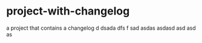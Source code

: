 # project-with-changelog
a project that contains a changelog
d
dsada
dfs
f
sad
asdas
asdasd
asd
asd
as
